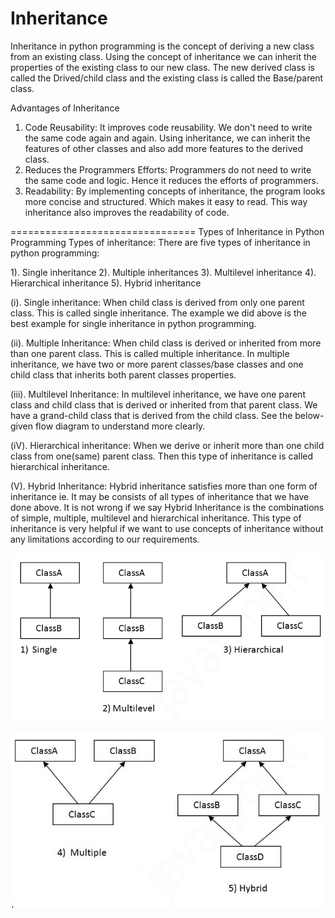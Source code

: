 # Inheritance

Inheritance in python programming is the concept of deriving a new class from an existing class.
Using the concept of inheritance we can inherit the properties of the existing class to our new class.
The new derived class is called the Drived/child class and the existing class is called the Base/parent class.

Advantages of Inheritance

1. Code Reusability: It improves code reusability. We don't need to write the same code again and again.
   Using inheritance, we can inherit the features of other classes and also add more features to the derived class.
2. Reduces the Programmers Efforts: Programmers do not need to write the same code and logic.
   Hence it reduces the efforts of programmers.
3. Readability: By implementing concepts of inheritance, the program looks more concise and structured. Which makes it
   easy to read. This way inheritance also improves the readability of code.

================================
Types of Inheritance in Python Programming
Types of inheritance: There are five types of inheritance in python programming:

1). Single inheritance
2). Multiple inheritances
3). Multilevel inheritance
4). Hierarchical inheritance
5). Hybrid inheritance

(i). Single inheritance: When child class is derived from only one parent class.
This is called single inheritance. The example we did above is the best example for single inheritance
in python programming.

(ii). Multiple Inheritance: When child class is derived or inherited from more than one parent class.
This is called multiple inheritance. In multiple inheritance, we have two or more parent classes/base classes
and one child class that inherits both parent classes properties.

(iii). Multilevel Inheritance: In multilevel inheritance, we have one parent class and child class that is derived
or inherited from that parent class. We have a grand-child class that is derived from the child class.
See the below-given flow diagram to understand more clearly.

(iV). Hierarchical inheritance: When we derive or inherit more than one child class from one(same) parent class.
Then this type of inheritance is called hierarchical inheritance.

(V). Hybrid Inheritance: Hybrid inheritance satisfies more than one form of inheritance
ie. It may be consists of all types of inheritance that we have done above.
It is not wrong if we say Hybrid Inheritance is the combinations of simple, multiple, multilevel and
hierarchical inheritance. This type of inheritance is very helpful if we want to use concepts of inheritance
without any limitations according to our requirements.

![](image/0105_Type_of_Inheritance/1647771237748.png)

![](image/0105_Type_of_Inheritance/1647771257610.png)
